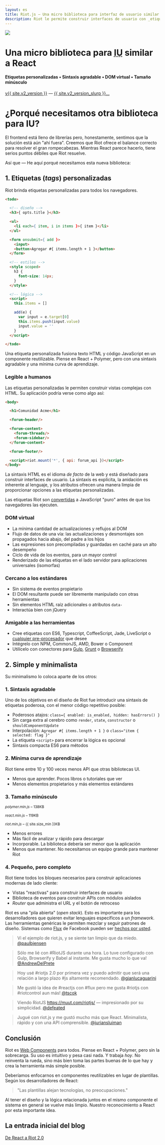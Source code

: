```yaml
---
layout: es
title: Riot.js — Una micro biblioteca para interfaz de usuario similar a React
description: Riot le permite construir interfaces de usuario con _etiquetas_ personalizadas, usando una sintaxis simple y agradable, y un DOM virtual similar a React, pero más veloz. Riot es muy pequeño comparado con los estándares de la industria. Riot existe porque creemos que hay una clara necesidad de otra biblioteca para IU.
---
```


<div id="hero">
  <img src="/img/logo/riot240x.png">
  <h1>Una micro biblioteca para <abbr title="Interfaz de usuario, UI (User Interface) por sus siglas en Inglés">IU</abbr> similar a React</h1>
  <h4>Etiquetas personalizadas • Sintaxis agradable • DOM virtual • Tamaño minúsculo</h4>

  <div id="version-slurp">
    <a href="/v2/es/download/" class="tag blue">v{{ site.v2_version }}</a> &mdash;
    <a href="/v2/es/release-notes/">{{ site.v2_version_slurp }}&hellip;</a>
  </div>

</div>


# ¿Porqué necesitamos otra biblioteca para IU?

El frontend está lleno de librerías pero, honestamente, sentimos que la solución está aún "ahí fuera". Creemos que Riot ofrece el balance correcto para resolver el gran rompecabezas. Mientras React parece hacerlo, tiene serios puntos débiles que Riot resuelve.

Así que — He aquí porqué necesitamos esta nueva biblioteca:


## 1. Etiquetas (<dfn lang="en">tags</dfn>) personalizadas

Riot brinda etiquetas personalizadas para todos los navegadores.

```html
<todo>

  <!-- diseño -->
  <h3>{ opts.title }</h3>

  <ul>
    <li each={ item, i in items }>{ item }</li>
  </ul>

  <form onsubmit={ add }>
    <input>
    <button>Agregar #{ items.length + 1 }</button>
  </form>

  <!-- estilos -->
  <style scoped>
    h3 {
      font-size: 14px;
    }
  </style>

  <!-- lógica -->
  <script>
    this.items = []

    add(e) {
      var input = e.target[0]
      this.items.push(input.value)
      input.value = ''
    }
  </script>

</todo>
```

Una etiqueta personalizada fusiona texto HTML y código JavaScript en un componente reutilizable. Piense en React + Polymer, pero con una sintaxis agradable y una mínima curva de aprendizaje.


### Legible a humanos

Las etiquetas personalizadas le permiten construir vistas complejas con HTML. Su aplicación podría verse como algo así:

```html
<body>

  <h1>Comunidad Acme</h1>

  <forum-header/>

  <forum-content>
    <forum-threads/>
    <forum-sidebar/>
  </forum-content>

  <forum-footer/>

  <script>riot.mount('*', { api: forum_api })</script>
</body>
```

La sintaxis HTML es el idioma *de facto* de la web y está diseñado para construir interfaces de usuario. La sintaxis es explícita, la anidación es inherente al lenguaje, y los atributos ofrecen una manera limpia de proporcionar opciones a las etiquetas personalizadas.

Las etiquetas Riot son [convertidas](/v2/guide/compiler/) a JavaScript "puro" antes de que los navegadores las ejecuten.


### DOM virtual

- La mínima cantidad de actualizaciones y reflujos al DOM
- Flujo de datos de una vía: las actualizaciones y desmontajes son propagados hacia abajo, del padre a los hijos
- Las expresiones son precompiladas y guardadas en caché para un alto desempeño
- Ciclo de vida de los eventos, para un mayor control
- Renderizado de las etiquetas en el lado servidor para aplicaciones universales (isomorfas)


### Cercano a los estándares
- Sin sistema de eventos propietario
- El DOM resultante puede ser libremente manipulado con otras herramientas
- Sin elementos HTML raíz adicionales o atributos `data-`
- Interactúa bien con jQuery


### Amigable a las herramientas

- Cree etiquetas con ES6, Typescript, CoffeeScript, Jade, LiveScript o [cualquier pre-procesador](/v2/guide/compiler/#pre-processors) que desee
- Intégrelo con NPM, CommonJS, AMD, Bower o Component
- Utilícelo con conectores para [Gulp](https://github.com/e-jigsaw/gulp-riot), [Grunt](https://github.com/ariesjia/grunt-riot) o [Browserify](https://github.com/jhthorsen/riotify)



## 2. Simple y minimalista

Su minimalismo lo coloca aparte de los otros:


### 1. Sintaxis agradable

Uno de los objetivos en el diseño de Riot fue introducir una sintaxis de etiquetas poderosa, con el menor código repetitivo posible:

- Poderosos atajos: `class={ enabled: is_enabled, hidden: hasErrors() }`
- Sin carga extra al cerebro como `render`, `state`, `constructor` o `shouldComponentUpdate`
- Interpolación: `Agregar #{ items.length + 1 }` o `class="item { selected: flag }"`
- La etiqueta `<script>` para encerrar la lógica es opcional
- Sintaxis compacta ES6 para métodos


### 2. Mínima curva de aprendizaje

Riot tiene entre 10 y 100 veces menos API que otras bibliotecas UI.

- Menos que aprender. Pocos libros o tutoriales que ver
- Menos elementos propietarios y más elementos estándares


### 3. Tamaño minúsculo

<small><em>polymer.min.js</em> – 138KB</small>
<span class="bar red"></span>

<small><em>react.min.js</em> – 119KB</small>
<span class="bar red" style="width: {{ 138 / 119 * 100 }}"></span>

<small><em>riot.min.js</em> – {{ site.size_min }}KB</small>
<span class="bar blue" style="width: {{ site.size_min / 121 * 100 }}%"></span>

- Menos errores
- Más fácil de analizar y rápido para descargar
- Incorporable. La biblioteca debería ser menor que la aplicación
- Menos que mantener. No necesitamos un equipo grande para mantener Riot



### 4. Pequeño, pero completo

Riot tiene todos los bloques necesarios para construir aplicaciones modernas de lado cliente:

- Vistas "reactivas" para construir interfaces de usuario
- Biblioteca de eventos para construir APIs con módulos aislados
- <dfn lang="en">Router</dfn> que administra el URL y el botón de retroceso

Riot es una "pila abierta" (_open stack_). Esto es importante para los desarrolladores que quieren evitar lenguajes específicos a un <dfn lang="en">framework</dfn>. Las herramientas genéricas le permiten mezclar y seguir patrones de diseño. Sistemas como [Flux](https://facebook.github.io/flux/) de Facebook pueden ser [hechos por usted](https://github.com/jimsparkman/RiotControl).


> Vi el ejemplo de riot.js, y se siente tan limpio que da miedo. [@paulbjensen](https://twitter.com/paulbjensen/status/558378720403419137)

> Sólo me lié con #RiotJS durante una hora. Lo tuve configurado con Gulp, Browserify y Babel al instante. Me gusta mucho lo que va! [@AndrewDelPrete](https://twitter.com/AndrewDelPrete/status/630976295011127296)

> Hoy usé #riotjs 2.0 por primera vez y puedo admitir que será una relación a largo plazo #js altamente recomendado. [@gianlucaguarini](https://twitter.com/gianlucaguarini/status/559756081862574080)

> Me gustó la idea de #reactjs con #flux pero me gusta #riotjs con #riotcontrol aun más! [@tscok](https://twitter.com/tscok/status/580509124598829056)

> Viendo RiotJS https://muut.com/riotjs/ — impresionado por su simplicidad. [@defeated](https://twitter.com/defeated/status/559215403541757952)

> Jugué con riot.js y me gustó mucho más que React. Minimalista, rápido y con una API comprensible. [@juriansluiman](https://twitter.com/juriansluiman/status/560399379035865088)


## Conclusión

Riot es [Web Components](http://webcomponents.org/) para todos. Piense en React + Polymer, pero sin la sobrecarga. Su uso es intuitivo y pesa casi nada. Y trabaja _hoy_. No reinventa la rueda, sino más bien toma las partes buenas de lo que hay y crea la herramienta más simple posible.

Deberíamos enfocarnos en componentes reutilizables en lugar de plantillas.
Según los desarrolladores de React:

> "Las plantillas alejan tecnologías, no preocupaciones."

Al tener el diseño y la lógica relacionada juntos en el mismo componente el sistema en general se vuelve más limpio. Nuestro reconocimiento a React por esta importante idea.


## La entrada inicial del blog

[De React a Riot 2.0](https://muut.com/blog/technology/riot-2.0/)
